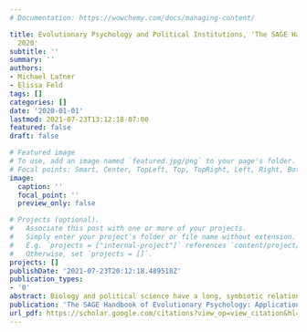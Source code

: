 ```yaml
---
# Documentation: https://wowchemy.com/docs/managing-content/

title: ‪Evolutionary Psychology and Political Institutions‬, '‪The SAGE Handbook of Evolutionary Psychology: Applications of Evolutionary …,
  2020‬'
subtitle: ''
summary: ''
authors:
- Michael Latner
- Elissa Feld
tags: []
categories: []
date: '2020-01-01'
lastmod: 2021-07-23T13:12:18-07:00
featured: false
draft: false

# Featured image
# To use, add an image named `featured.jpg/png` to your page's folder.
# Focal points: Smart, Center, TopLeft, Top, TopRight, Left, Right, BottomLeft, Bottom, BottomRight.
image:
  caption: ''
  focal_point: ''
  preview_only: false

# Projects (optional).
#   Associate this post with one or more of your projects.
#   Simply enter your project's folder or file name without extension.
#   E.g. `projects = ["internal-project"]` references `content/project/deep-learning/index.md`.
#   Otherwise, set `projects = []`.
projects: []
publishDate: '2021-07-23T20:12:18.489518Z'
publication_types:
- '0'
abstract: Biology and political science have a long, symbiotic relationship in their shared focus on conflict and cooperation between organisms. Many of the major puzzles in biology and political science, from the emergence of cooperation, and the threat of parasitism and selfishness, to the dynamics of collective decision making and the evolution of morality, are interwoven in early, pre-Darwinian works. As these areas of study developed into separate professional disciplines in the early 20th century, they would part ways with considerable tension before returning to such fundamentals with the advent of modern evolutionary psychology. In this chapter, we survey the literature surrounding three major areas where ...
publication: 'The SAGE Handbook of Evolutionary Psychology: Applications of Evolutionary …,'
url_pdf: https://scholar.google.com/citations?view_op=view_citation&hl=en&user=WESqQykAAAAJ&sortby=pubdate&citation_for_view=WESqQykAAAAJ:dhFuZR0502QC
---
```

